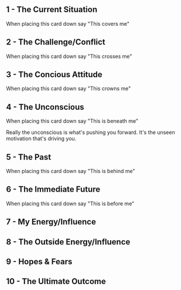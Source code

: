## 1 - The Current Situation

When placing this card down say "This covers me"


## 2 - The Challenge/Conflict

When placing this card down say "This crosses me"


## 3 - The Concious Attitude

When placing this card down say "This crowns me"


## 4 - The Unconscious

When placing this card down say "This is beneath me"

Really the unconscious is what's pushing you forward. It's the unseen motivation that's driving you.


## 5 - The Past

When placing this card down say "This is behind me"


## 6 - The Immediate Future

When placing this card down say "This is before me"


## 7 - My Energy/Influence


## 8 - The Outside Energy/Influence


## 9 - Hopes & Fears


## 10 - The Ultimate Outcome

